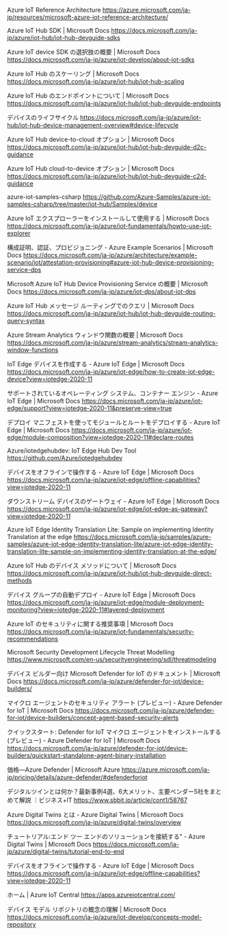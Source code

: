 Azure IoT Reference Architecture
https://azure.microsoft.com/ja-jp/resources/microsoft-azure-iot-reference-architecture/

Azure IoT Hub SDK | Microsoft Docs
https://docs.microsoft.com/ja-jp/azure/iot-hub/iot-hub-devguide-sdks

Azure IoT device SDK の選択肢の概要 | Microsoft Docs
https://docs.microsoft.com/ja-jp/azure/iot-develop/about-iot-sdks

Azure IoT Hub のスケーリング | Microsoft Docs
https://docs.microsoft.com/ja-jp/azure/iot-hub/iot-hub-scaling

Azure IoT Hub のエンドポイントについて | Microsoft Docs
https://docs.microsoft.com/ja-jp/azure/iot-hub/iot-hub-devguide-endpoints

デバイスのライフサイクル
https://docs.microsoft.com/ja-jp/azure/iot-hub/iot-hub-device-management-overview#device-lifecycle

Azure IoT Hub device-to-cloud オプション | Microsoft Docs
https://docs.microsoft.com/ja-jp/azure/iot-hub/iot-hub-devguide-d2c-guidance

Azure IoT Hub cloud-to-device オプション | Microsoft Docs
https://docs.microsoft.com/ja-jp/azure/iot-hub/iot-hub-devguide-c2d-guidance

azure-iot-samples-csharp
https://github.com/Azure-Samples/azure-iot-samples-csharp/tree/master/iot-hub/Samples/device

Azure IoT エクスプローラーをインストールして使用する | Microsoft Docs
https://docs.microsoft.com/ja-jp/azure/iot-fundamentals/howto-use-iot-explorer

構成証明、認証、プロビジョニング - Azure Example Scenarios | Microsoft Docs
https://docs.microsoft.com/ja-jp/azure/architecture/example-scenario/iot/attestation-provisioning#azure-iot-hub-device-provisioning-service-dps

Microsoft Azure IoT Hub Device Provisioning Service の概要 | Microsoft Docs
https://docs.microsoft.com/ja-jp/azure/iot-dps/about-iot-dps

Azure IoT Hub メッセージ ルーティングでのクエリ | Microsoft Docs
https://docs.microsoft.com/ja-jp/azure/iot-hub/iot-hub-devguide-routing-query-syntax

Azure Stream Analytics ウィンドウ関数の概要 | Microsoft Docs
https://docs.microsoft.com/ja-jp/azure/stream-analytics/stream-analytics-window-functions

IoT Edge デバイスを作成する - Azure IoT Edge | Microsoft Docs
https://docs.microsoft.com/ja-jp/azure/iot-edge/how-to-create-iot-edge-device?view=iotedge-2020-11

サポートされているオペレーティング システム、コンテナー エンジン - Azure IoT Edge | Microsoft Docs
https://docs.microsoft.com/ja-jp/azure/iot-edge/support?view=iotedge-2020-11&preserve-view=true

デプロイ マニフェストを使ってモジュールとルートをデプロイする - Azure IoT Edge | Microsoft Docs
https://docs.microsoft.com/ja-jp/azure/iot-edge/module-composition?view=iotedge-2020-11#declare-routes

Azure/iotedgehubdev: IoT Edge Hub Dev Tool
https://github.com/Azure/iotedgehubdev

デバイスをオフラインで操作する - Azure IoT Edge | Microsoft Docs
https://docs.microsoft.com/ja-jp/azure/iot-edge/offline-capabilities?view=iotedge-2020-11

ダウンストリーム デバイスのゲートウェイ - Azure IoT Edge | Microsoft Docs
https://docs.microsoft.com/ja-jp/azure/iot-edge/iot-edge-as-gateway?view=iotedge-2020-11

Azure IoT Edge Identity Translation Lite: Sample on implementing Identity Translation at the edge
https://docs.microsoft.com/ja-jp/samples/azure-samples/azure-iot-edge-identity-translation-lite/azure-iot-edge-identity-translation-lite-sample-on-implementing-identity-translation-at-the-edge/

Azure IoT Hub のデバイス メソッドについて | Microsoft Docs
https://docs.microsoft.com/ja-jp/azure/iot-hub/iot-hub-devguide-direct-methods

デバイス グループの自動デプロイ - Azure IoT Edge | Microsoft Docs
https://docs.microsoft.com/ja-jp/azure/iot-edge/module-deployment-monitoring?view=iotedge-2020-11#layered-deployment

Azure IoT のセキュリティに関する推奨事項 | Microsoft Docs
https://docs.microsoft.com/ja-jp/azure/iot-fundamentals/security-recommendations

Microsoft Security Development Lifecycle Threat Modelling
https://www.microsoft.com/en-us/securityengineering/sdl/threatmodeling

デバイス ビルダー向け Microsoft Defender for IoT のドキュメント | Microsoft Docs
https://docs.microsoft.com/ja-jp/azure/defender-for-iot/device-builders/

マイクロ エージェントのセキュリティ アラート (プレビュー) - Azure Defender for IoT | Microsoft Docs
https://docs.microsoft.com/ja-jp/azure/defender-for-iot/device-builders/concept-agent-based-security-alerts

クイックスタート: Defender for IoT マイクロ エージェントをインストールする (プレビュー) - Azure Defender for IoT | Microsoft Docs
https://docs.microsoft.com/ja-jp/azure/defender-for-iot/device-builders/quickstart-standalone-agent-binary-installation

価格—Azure Defender | Microsoft Azure
https://azure.microsoft.com/ja-jp/pricing/details/azure-defender/#defenderforiot

デジタルツインとは何か？最新事例4選、6大メリット、主要ベンダー5社をまとめて解説 ｜ビジネス+IT
https://www.sbbit.jp/article/cont1/58767

Azure Digital Twins とは - Azure Digital Twins | Microsoft Docs
https://docs.microsoft.com/ja-jp/azure/digital-twins/overview

チュートリアル:エンド ツー エンドのソリューションを接続する" - Azure Digital Twins | Microsoft Docs
https://docs.microsoft.com/ja-jp/azure/digital-twins/tutorial-end-to-end

デバイスをオフラインで操作する - Azure IoT Edge | Microsoft Docs
https://docs.microsoft.com/ja-jp/azure/iot-edge/offline-capabilities?view=iotedge-2020-11

ホーム | Azure IoT Central
https://apps.azureiotcentral.com/

デバイス モデル リポジトリの概念の理解 | Microsoft Docs
https://docs.microsoft.com/ja-jp/azure/iot-develop/concepts-model-repository

